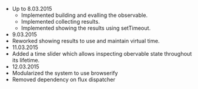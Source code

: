 * Up to 8.03.2015 
  *  Implemented building and evalling the observable.
  *  Implemented collecting results.
  *  Implemented showing the results using setTimeout.
*   9.03.2015 
  * Reworked showing results to use and maintain virtual time.
*  11.03.2015
  *  Added a time slider which allows inspecting obervable state throughout its lifetime.
*  12.03.2015
  *  Modularized the system to use browserify
  *  Removed dependency on flux dispatcher
